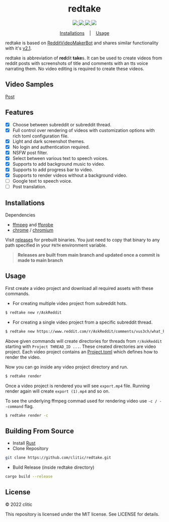 <h1 align="center">redtake</h1>

<p align="center">
  <a href="https://github.com/clitic/redtake">
    <img src="https://img.shields.io/github/downloads/clitic/redtake/total?logo=github&style=flat-square">
  </a>
  <!-- <a href="https://crates.io/crates/redtake">
    <img src="https://img.shields.io/crates/d/redtake?logo=rust&style=flat-square">
  </a>
  <a href="https://crates.io/crates/redtake">
    <img src="https://img.shields.io/crates/v/redtake?style=flat-square">
  </a>
  <a href="https://docs.rs/vsd/latest/redtake">
    <img src="https://img.shields.io/docsrs/redtake?logo=docsdotrs&style=flat-square">
  </a> -->
  <a href="https://github.com/clitic/redtake">
    <img src="https://img.shields.io/github/license/clitic/redtake?style=flat-square">
  </a>
  <a href="https://github.com/clitic/redtake">
    <img src="https://img.shields.io/github/repo-size/clitic/redtake?logo=github&style=flat-square">
  </a>
  <a href="https://github.com/clitic/redtake">
    <img src="https://img.shields.io/tokei/lines/github/clitic/redtake?style=flat-square">
  </a>
</p>

<p align="center">
  <a href="#Installations">Installations</a>
  &nbsp;&nbsp;&nbsp;|&nbsp;&nbsp;&nbsp;
  <a href="#Usage">Usage</a>
</p>

redtake is based on [RedditVideoMakerBot](https://github.com/elebumm/RedditVideoMakerBot) and shares similar functionality with it's [v2.1](https://github.com/elebumm/RedditVideoMakerBot/releases/tag/2.1).

redtake is abbreviation of **red**dit **take**s. It can be used to create videos from reddit posts with screenshots of title and comments with an tts voice narrating them. No video editing is required to create these videos.

## Video Samples

[Post](https://www.reddit.com/r/AskReddit/comments/vus3ch/what_hits_different_at_2am)

## Features

- [x] Choose between subreddit or subreddit thread.
- [x] Full control over rendering of videos with customization options with rich toml configuration file.
- [x] Light and dark screenshot themes.
- [x] No login and authentication required.
- [x] NSFW post filter.
- [x] Select between various text to speech voices.
- [x] Supports to add background music to video.
- [x] Supports to add progress bar to video.
- [x] Supports to render videos without a background video.
- [ ] Google text to speech voice.
- [ ] Post translation.

## Installations

Dependencies

- [ffmpeg](https://www.ffmpeg.org/download.html) and [ffprobe](https://www.ffmpeg.org/download.html)
- [chrome](https://www.google.com/chrome) / [chromium](https://www.chromium.org/getting-involved/download-chromium) 

Visit [releases](https://github.com/clitic/redtake/releases) for prebuilt binaries. You just need to copy that binary to any path specified in your `PATH` environment variable.

> **Releases are built from main branch and updated once a commit is made to main branch**

<!-- ### Through Cargo

```bash
cargo install redtake
```

### On x86_64 Linux

```bash
$ wget https://github.com/clitic/redtake/releases/download/v0.1.0-main/redtake-v0.1.0-mainx86_64-unknown-linux-musl.tar.gz -O redtake-v0.1.0-main.tar.gz
$ tar -xzf redtake-v0.1.0-main.tar.gz -C /usr/local/bin/
$ chmod +x /usr/local/bin/redtake
$ rm redtake-v0.1.0-main.tar.gz
``` -->

## Usage

First create a video project and download all required assets with these commands.

- For creating multiple video project from subreddit hots.

```bash
$ redtake new r/AskReddit
```

- For creating a single video project from a specific subreddit thread.

```bash
$ redtake new https://www.reddit.com/r/AskReddit/comments/vus3ch/what_hits_different_at_2am
```

Above given commands will create directories for threads from `r/AskReddit` starting with `Project THREAD_ID ...`. These created directories are video project. Each video project contains an [Project.toml](https://github.com/clitic/redtake/blob/main/docs/Project.toml) which defines how to render the video.

Now you can go inside any video project directory and run.

```bash
$ redtake render
```

Once a video project is rendered you will see `export.mp4` file. Running render again will create `export (1).mp4` and so on.

To see the underlying ffmpeg commad used for rendering video use `-c / --command` flag.

```bash
$ redtake render -c
```

## Building From Source

- Install [Rust](https://www.rust-lang.org)
- Clone Repository

```bash
git clone https://github.com/clitic/redtake.git
```

- Build Release (inside redtake directory)

```bash
cargo build --release
```

## License

&copy; 2022 clitic

This repository is licensed under the MIT license. See LICENSE for details.
